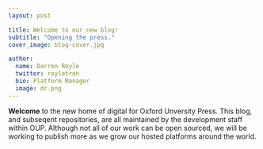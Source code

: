 ```yaml
---
layout: post

title: Welcome to our new blog!
subtitle: "Opening the press."
cover_image: blog-cover.jpg

author:
  name: Darren Royle
  twitter: royletron
  bio: Platform Manager
  image: dr.png
---
```


**Welcome** to the new home of digital for Oxford Unversity Press. This blog, and subseqent repositories, are all maintained by the development staff within OUP. Although not all of our work can be open sourced, we will be working to publish more as we grow our hosted platforms around the world.